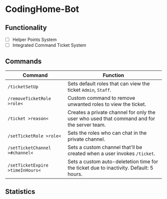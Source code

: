 # CodingHome-Bot
## Functionality
- [ ] Helper Points System
- [ ] Integrated Command Ticket System
  
## Commands
| Command | Function |
|---------|----------|
| `/ticketSetUp` | Sets default roles that can view the ticket `Admin`, `Staff`. |
| `/removeTicketRole >role<` | Custom command to remove unwanted roles to view the ticket. |
| `/ticket >reason<` | Creates a private channel for only the user who used that command and for the server team. |
| `/setTicketRole >role<` | Sets the roles who can chat in the private channel. |
| `/setTicketChannel >#channel<` | Sets a custom channel that'll be created when a user invokes `/ticket`. |
| `/setTicketExpire >timeInHours<` | Sets a custom auto-deletetion time for the ticket due to inactivity. Default: 5 hours. |

## Statistics
